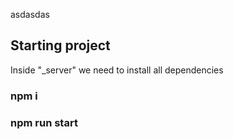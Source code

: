 asdasdas

## Starting project

Inside "_server" we need to install all dependencies

### npm i

### npm run start